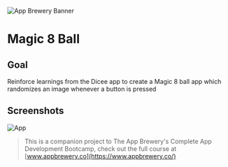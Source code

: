![App Brewery Banner](Documentation/AppBreweryBanner.png)

# Magic 8 Ball

## Goal

Reinforce learnings from the Dicee app to create a Magic 8 ball app which randomizes an image whenever a button is pressed

## Screenshots

![App](https://user-images.githubusercontent.com/42533186/151892429-980cc317-4a87-41e0-bba2-494079a08354.gif)


>This is a companion project to The App Brewery's Complete App Development Bootcamp, check out the full course at [www.appbrewery.co](https://www.appbrewery.co/)
